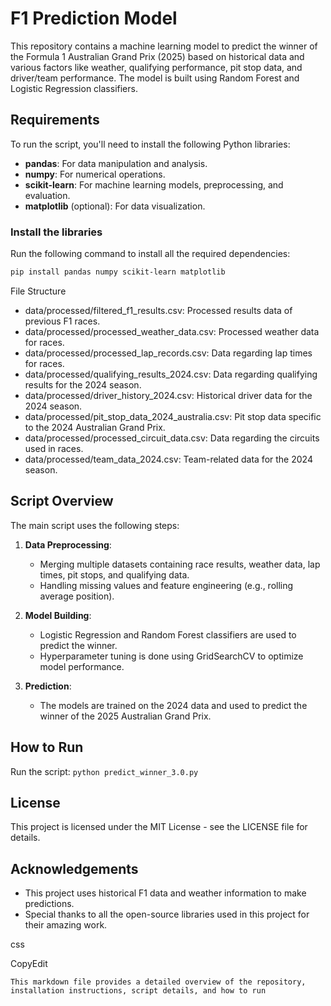 # F1 Prediction Model

This repository contains a machine learning model to predict the winner of the Formula 1 Australian Grand Prix (2025) based on historical data and various factors like weather, qualifying performance, pit stop data, and driver/team performance. The model is built using Random Forest and Logistic Regression classifiers.

## Requirements

To run the script, you'll need to install the following Python libraries:

- **pandas**: For data manipulation and analysis.
- **numpy**: For numerical operations.
- **scikit-learn**: For machine learning models, preprocessing, and evaluation.
- **matplotlib** (optional): For data visualization.

### Install the libraries

Run the following command to install all the required dependencies:

```bash
pip install pandas numpy scikit-learn matplotlib
```

File Structure
- data/processed/filtered_f1_results.csv: Processed results data of previous F1 races.
- data/processed/processed_weather_data.csv: Processed weather data for races.
- data/processed/processed_lap_records.csv: Data regarding lap times for races.
- data/processed/qualifying_results_2024.csv: Data regarding qualifying results for the 2024 season.
- data/processed/driver_history_2024.csv: Historical driver data for the 2024 season.
- data/processed/pit_stop_data_2024_australia.csv: Pit stop data specific to the 2024 Australian Grand Prix.
- data/processed/processed_circuit_data.csv: Data regarding the circuits used in races.
- data/processed/team_data_2024.csv: Team-related data for the 2024 season.

  
## Script Overview

The main script uses the following steps:

1.  **Data Preprocessing**:
    
    -   Merging multiple datasets containing race results, weather data, lap times, pit stops, and qualifying data.
    -   Handling missing values and feature engineering (e.g., rolling average position).
2.  **Model Building**:
    
    -   Logistic Regression and Random Forest classifiers are used to predict the winner.
    -   Hyperparameter tuning is done using GridSearchCV to optimize model performance.
3.  **Prediction**:
    
    -   The models are trained on the 2024 data and used to predict the winner of the 2025 Australian Grand Prix.

  
## How to Run 
   Run the script:
    `python predict_winner_3.0.py` 
    

## License

This project is licensed under the MIT License - see the LICENSE file for details.

## Acknowledgements

-   This project uses historical F1 data and weather information to make predictions.
-   Special thanks to all the open-source libraries used in this project for their amazing work.

css

CopyEdit

 `This markdown file provides a detailed overview of the repository, installation instructions, script details, and how to run`
